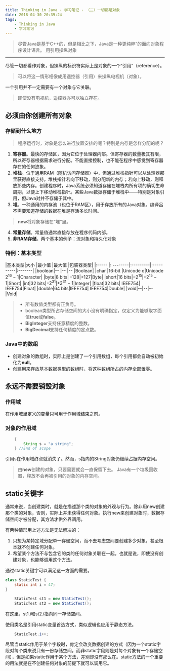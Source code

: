 ```yaml
---
title: Thinking in Java - 学习笔记 - （二）一切都是对象
date: 2018-04-30 20:39:24
tags:
    - Thinking in Java
    - 学习笔记
---
```


> 尽管Java是基于C++的，但是相比之下，Java是一种更纯粹”的面向对象程序设计语言。
用引用操纵对象
------------------------
尽管一切都看作对象，但操纵的标识符实际上是对象的一个“引用”（reference）。
> 可以将这一情形相像成用遥控器（引用）来操纵电视机（对象）。

一个引用并不一定需要有一个对象与它关联。
> 即使没有电视机，遥控器亦可以独立存在。

必须由你创建所有对象
---------------------------------
### 存储到什么地方
> 程序运行时，对象是怎么进行放置安排的呢？特别是内存是怎样分配的呢？

1. **寄存器**。最快的存储区，因为它位于处理器内部。但寄存器的数量极其有限，所以寄存器根据需求进行分配。不能直接控制，也不能在程序中感觉到寄存器存在的任何迹象。
2.  **堆栈**。位于通用RAM（随机访问存储器）中，但通过<font face="楷体">堆栈指针</font>可以从处理器那里获得直接支持。堆栈指针若向下移动，则分配新的内存；若向上移动，则释放那些内存。创建程序时，Java系统必须知道存储在堆栈内所有项的确切生命周期，以便上下移动堆栈指针。某些Java数据存储于堆栈中——特别是对象引用，但Java对并不存储于其中。
3.  **堆**。一种通用的内存池（也位于RAM区），用于存放所有的Java对象。编译吕不需要知道存储的数据在堆是存活多长时间。
> **new**将对象存储在“堆”里。

4.  **常量存储**。常量值通常直接存放在程序代码内部。
5.  **非RAM存储**。两个基本的例子：<font face="楷体">流对象</font>和<font face="楷体">持久化对象</font>

### 特例：基本类型
|基本类型|大小       |最小值     |最大值      |包装器类型|
|:----- |: --------|:---------|:----------|:-------|
|boolean|--         |--        |--          |Boolean|
|char   |16-bit    |Unicode o|Unicode $2^{16} - 1$|Character|
|byte|8 bits| -128|+127|Byte|
|short|16 bits|$-2^{15}$|$+2^{15} - 1$|Short|
|int|32 bits|$-2^{31}$|$+2^{31} - 1$|Integer|
|float|32 bits| IEEE754| IEEE754|Float|
|double|64 bits|IEEE754| IEEE754|Double|
|void|--|--|--|Void|

> - 所有数值类型都有正负号。
> - boolean类型所占存储空间的大小没有明确指定，仅定义为能够取字面值**true**或**false**。
> - **BigInteger**支持任意精度的整数。
> - **BigDecimal**支持任何精度的定点数。

### Java中的数组

- 创建对象的数组时，实际上是创建了一个引用数组，每个引用都会自动被初始化为**null**。
- 创建用来存放基本数据类型的数组时，将这种数组所占的内存全部置零。

永远不需要销毁对象
------------------------------
### 作用域
在作用域里定义的变量只可用于作用域结束之前。
### 对象的作用域

``` java
    {
        String s = "a string";
    } //End of scope
```
引用s在作用域终点就消失了。然而，s指向的String对象仍继续占据内存空间。
> 由**new**创建的对象，只要需要就会一直保留下去。
> Java有一个<font face="楷体">垃圾回收器</font>，释放不会再被引用的对象的内存空间。





## static关键字
通常来说，当创建类时，就是在描述那个类的对象的外观与行为。除非用new创建那个类的对象，否则，实际上并未获得任何对象。执行new来创建对象时，数据存储空间才被分配，其方法才供外界调用。

有两种情形用上述方法是无法解决的：

1. 只想为某特定域分配单一存储空间，而不去考虑空间要创建多少对象，甚至根本就不创建任何对象。
2. 希望某个方法不与包含它的类的任何对象关联在一起。也就是说，即使没有创建对象，也能够调用这个方法。

通过static关键字可以满足这一方面的需要。

``` java
class StaticTest {
    static int i = 47;
}
```

``` java
    StaticTest st1 = new StaticTest();
    StaticTest st2 = new StaticTest();
```
在这里，st1.i和st2.i指向同一存储空间。

使用类名是引用static变量首选方式，类似逻辑也应用于静态方法。

``` java
    StaticTest.i++;
```

尽管当static作用于某个字段时，肯定会改变数据创建的方式（因为一个static字段对每个类来说只有一份存储空间，而非static字段则是对每个对象有一个存储空间），但是如果static作用于某个方法，差别却没有那么在。static方法的一个重要的用法就是在不创建任何对象的前提下就可以调用它。
